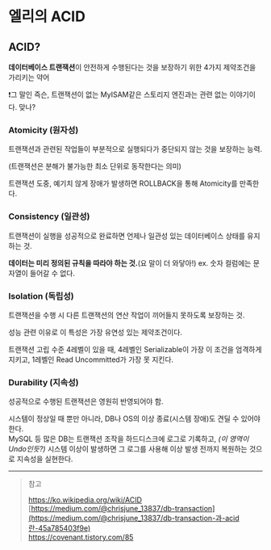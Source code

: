 # 엘리의 ACID

## ACID?

**데이터베이스 트랜잭션**이 안전하게 수행된다는 것을 보장하기 위한 4가지 제약조건을 가리키는 약어

❗️그 말인 즉슨, 트랜잭션이 없는 MyISAM같은 스토리지 엔진과는 관련 없는 이야기이다. 맞나?



### Atomicity (원자성)

트랜잭션과 관련된 작업들이 부분적으로 실행되다가 중단되지 않는 것을 보장하는 능력.

(트랜잭션은 분해가 불가능한 최소 단위로 동작한다는 의미)

트랜잭션 도중, 예기치 않게 장애가 발생하면 ROLLBACK을 통해 Atomicity를 만족한다.



### Consistency (일관성)

트랜잭션이 실행을 성공적으로 완료하면 언제나 일관성 있는 데이터베이스 상태를 유지하는 것.

**데이터는 미리 정의된 규칙을 따라야 하는 것.**(요 말이 더 와닿아!) ex. 숫자 컬럼에는 문자열이 들어갈 수 없다.



### Isolation (독립성)

트랜잭션을 수행 시 다른 트랜잭션의 연산 작업이 끼어들지 못하도록 보장하는 것.

성능 관련 이유로 이 특성은 가장 유연성 있는 제약조건이다.

트랜잭션 고립 수준 4레벨이 있을 때, 4레벨인 Serializable이 가장 이 조건을 엄격하게 지키고, 1레벨인 Read Uncommitted가 가장 못 지킨다.



### Durability (지속성)

성공적으로 수행된 트랜잭션은 영원히 반영되어야 함.

시스템이 정상일 때 뿐만 아니라, DB나 OS의 이상 종료(시스템 장애)도 견딜 수 있어야 한다.  
MySQL 등 많은 DB는 트랜잭션 조작을 하드디스크에 로그로 기록하고, *(이 영역이 Undo인듯?)* 시스템 이상이 발생하면 그 로그를 사용해 이상 발생 전까지 복원하는 것으로 지속성을 실현한다.



---

> 참고
>
> https://ko.wikipedia.org/wiki/ACID  
> [https://medium.com/@chrisjune_13837/db-transaction](https://medium.com/@chrisjune_13837/db-transaction-과-acid란-45a785403f9e)  
> https://covenant.tistory.com/85